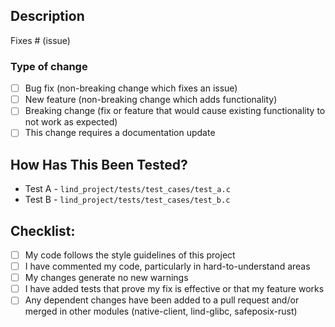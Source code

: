 ## Description

Fixes # (issue)

<!-- Please include a summary of the changes and the related issue. --> 
<!-- Please also include relevant motivation and context. Why is this change required? What problem does it solve? -->
<!-- List any dependencies that are required for this change. -->

### Type of change

<!-- Please delete options that are not relevant. -->

- [ ] Bug fix (non-breaking change which fixes an issue)
- [ ] New feature (non-breaking change which adds functionality)
- [ ] Breaking change (fix or feature that would cause existing functionality to not work as expected)
- [ ] This change requires a documentation update

## How Has This Been Tested?

<!-- Please describe the tests that you ran to verify your changes. -->
<!-- Provide instructions so we can reproduce. -->
<!-- Please also list any relevant details for your test configuration -->

- Test A - `lind_project/tests/test_cases/test_a.c`
- Test B - `lind_project/tests/test_cases/test_b.c`

## Checklist:

<!-- Add details about the checklist whenever needed -->

- [ ] My code follows the style guidelines of this project
- [ ] I have commented my code, particularly in hard-to-understand areas
- [ ] My changes generate no new warnings
- [ ] I have added tests that prove my fix is effective or that my feature works
- [ ] Any dependent changes have been added to a pull request and/or merged in other modules (native-client, lind-glibc, safeposix-rust)
